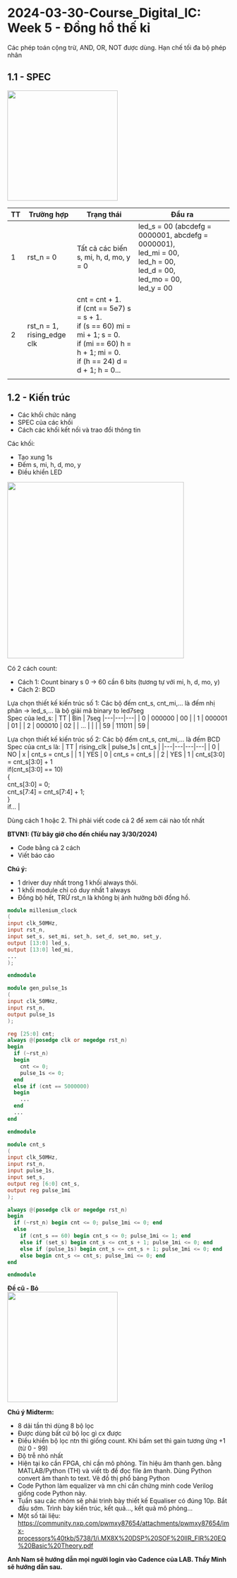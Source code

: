 # 2024-03-30-Course_Digital_IC: Week 5 - Đồng hồ thế kỉ

Các phép toán cộng trừ, AND, OR, NOT được dùng. Hạn chế tối đa bộ phép nhân

## 1.1 - SPEC
<img src="https://github.com/HaiHoangCN/Advanced_Verilog_HDL/assets/51068749/352c81e5-583b-421e-b7a0-becc5cf09eda" height="250">

| TT  | Trường hợp  | Trạng thái  | Đầu ra  |
|---|---|---|---|
| 1  | rst_n = 0  | Tất cả các biến s, mi, h, d, mo, y = 0  | led_s = 00 (abcdefg = 0000001, abcdefg = 0000001),<br> led_mi = 00,<br> led_h = 00,<br> led_d = 00,<br> led_mo = 00,<br> led_y = 00|
| 2  | rst_n = 1,<br> rising_edge clk  | cnt = cnt + 1.<br> if (cnt == 5e7) s = s + 1.<br> if (s == 60) mi = mi + 1; s = 0.<br> if (mi == 60) h = h + 1; mi = 0.<br> if (h == 24) d = d + 1; h = 0...  |   |
|   |   |   |   |

## 1.2 - Kiến trúc
- Các khối chức năng
- SPEC của các khối
- Cách các khối kết nối và trao đổi thông tin

Các khối:
- Tạo xung 1s
- Đếm s, mi, h, d, mo, y
- Điều khiển LED

<img src="https://github.com/HaiHoangCN/Advanced_Verilog_HDL/assets/51068749/6348a952-8a8b-4976-8e68-71338292a423" height="400">

Có 2 cách count:
- Cách 1: Count binary s 0 -> 60 cần 6 bits (tương tự với mi, h, d, mo, y)
- Cách 2: BCD

Lựa chọn thiết kế kiến trúc số 1: Các bộ đếm cnt_s, cnt_mi,... là đếm nhị phân -> led_s,... là bộ giải mã binary to led7seg<br>
Spec của led_s:
| TT  | Bin  | 7seg
|---|---|---|
| 0  | 000000  | 00  |
| 1  | 000001  | 01  |
| 2  | 000010  | 02  |
| ...  |   |   |
| 59  | 111011  | 59  |

Lựa chọn thiết kế kiến trúc số 2: Các bộ đếm cnt_s, cnt_mi,... là đếm BCD<br>
Spec của cnt_s là:
| TT  | rising_clk  | pulse_1s  | cnt_s  |
|---|---|---|---|
| 0  | NO  | x  | cnt_s = cnt_s  |
| 1  | YES  | 0  | cnt_s = cnt_s  |
| 2  | YES  | 1  | cnt_s[3:0] = cnt_s[3:0] + 1<br> if(cnt_s[3:0] == 10)<br> {<br> cnt_s[3:0] = 0;<br> cnt_s[7:4] = cnt_s[7:4] + 1;<br> }<br> if...  |

Dùng cách 1 hoặc 2. Thì phải viết code cả 2 để xem cái nào tốt nhất

**BTVN1: (Từ bây giờ cho đến chiều nay 3/30/2024)**
- Code bằng cả 2 cách
- Viết báo cáo

**Chú ý:**
- 1 driver duy nhất trong 1 khối always thôi.
- 1 khối module chỉ có duy nhất 1 always
- Đồng bộ hết, TRỪ rst_n là không bị ảnh hưởng bởi đồng hồ.

```verilog
module millenium_clock
(
input clk_50MHz,
input rst_n,
input set_s, set_mi, set_h, set_d, set_mo, set_y,
output [13:0] led_s,
output [13:0] led_mi,
...
);

endmodule

module gen_pulse_1s
(
input clk_50MHz,
input rst_n,
output pulse_1s
);

reg [25:0] cnt;
always @(posedge clk or negedge rst_n)
begin
  if (~rst_n)
  begin
    cnt <= 0;
    pulse_1s <= 0;
  end
  else if (cnt == 5000000)
  begin
    ...
  end
  ...
end

endmodule

module cnt_s
(
input clk_50MHz,
input rst_n,
input pulse_1s,
input set_s,
output reg [6:0] cnt_s,
output reg pulse_1mi
);

always @(posedge clk or negedge rst_n)
begin
  if (~rst_n) begin cnt <= 0; pulse_1mi <= 0; end
  else
    if (cnt_s == 60) begin cnt_s <= 0; pulse_1mi <= 1; end
    else if (set_s) begin cnt_s <= cnt_s + 1; pulse_1mi <= 0; end
    else if (pulse_1s) begin cnt_s <= cnt_s + 1; pulse_1mi <= 0; end
    else begin cnt_s <= cnt_s; pulse_1mi <= 0; end
end

endmodule
```

**Đề cũ - Bỏ**<br>
<img src="https://github.com/HaiHoangCN/Advanced_Verilog_HDL/assets/51068749/1a968fa8-8a60-479e-bb0a-0543c12d169f" height="250">

**Chú ý Midterm:**
- 8 dải tần thì dùng 8 bộ lọc
- Được dùng bất cứ bộ lọc gì cx được
- Điều khiển bộ lọc ntn thì giống count. Khi bấm set thì gain tương ứng +1 (từ 0 - 99)
- Độ trễ nhỏ nhất
- Hiện tại ko cần FPGA, chỉ cần mô phỏng. Tín hiệu âm thanh gen. bằng MATLAB/Python (TH) và viết tb để đọc file âm thanh. Dùng Python convert âm thanh to text. Vẽ đồ thị phổ bảng Python
- Code Python làm equalizer và mn chỉ cần chứng minh code Verilog giống code Python này. 
- Tuần sau các nhóm sẽ phải trình bày thiết kế Equaliser có đúng 10p. Bắt đầu sớm. Trình bày kiến trúc, kết quả..., kết quả mô phỏng...
- Một số tài liệu: https://community.nxp.com/pwmxy87654/attachments/pwmxy87654/imx-processors%40tkb/5738/1/i.MX8X%20DSP%20SOF%20IIR_FIR%20EQ%20Basic%20Theory.pdf

**Anh Nam sẽ hướng dẫn mọi người login vào Cadence của LAB. Thầy Minh sẽ hướng dẫn sau.**
